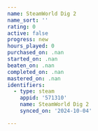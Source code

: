 ```yaml
---
name: SteamWorld Dig 2
name_sort: ''
rating: 0
active: false
progress: new
hours_played: 0
purchased_on: .nan
started_on: .nan
beaten_on: .nan
completed_on: .nan
mastered_on: .nan
identifiers:
  - type: steam
    appid: '571310'
    name: SteamWorld Dig 2
    synced_on: '2024-10-04'

---
```

